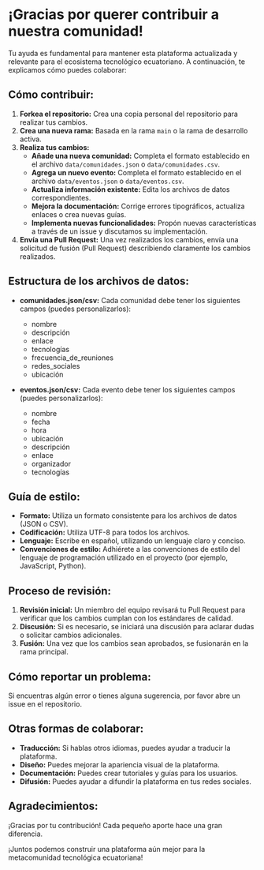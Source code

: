 # ¡Gracias por querer contribuir a nuestra comunidad!

Tu ayuda es fundamental para mantener esta plataforma actualizada y relevante para el ecosistema tecnológico ecuatoriano. A continuación, te explicamos cómo puedes colaborar:

## Cómo contribuir:

1. **Forkea el repositorio:** Crea una copia personal del repositorio para realizar tus cambios.
2. **Crea una nueva rama:** Basada en la rama `main` o la rama de desarrollo activa.
3. **Realiza tus cambios:**
   - **Añade una nueva comunidad:** Completa el formato establecido en el archivo `data/comunidades.json` o `data/comunidades.csv`.
   - **Agrega un nuevo evento:** Completa el formato establecido en el archivo `data/eventos.json` o `data/eventos.csv`.
   - **Actualiza información existente:** Edita los archivos de datos correspondientes.
   - **Mejora la documentación:** Corrige errores tipográficos, actualiza enlaces o crea nuevas guías.
   - **Implementa nuevas funcionalidades:** Propón nuevas características a través de un issue y discutamos su implementación.
4. **Envía una Pull Request:** Una vez realizados los cambios, envía una solicitud de fusión (Pull Request) describiendo claramente los cambios realizados.

## Estructura de los archivos de datos:

- **comunidades.json/csv:** Cada comunidad debe tener los siguientes campos (puedes personalizarlos):

  - nombre
  - descripción
  - enlace
  - tecnologías
  - frecuencia_de_reuniones
  - redes_sociales
  - ubicación

- **eventos.json/csv:** Cada evento debe tener los siguientes campos (puedes personalizarlos):
  - nombre
  - fecha
  - hora
  - ubicación
  - descripción
  - enlace
  - organizador
  - tecnologías

## Guía de estilo:

- **Formato:** Utiliza un formato consistente para los archivos de datos (JSON o CSV).
- **Codificación:** Utiliza UTF-8 para todos los archivos.
- **Lenguaje:** Escribe en español, utilizando un lenguaje claro y conciso.
- **Convenciones de estilo:** Adhiérete a las convenciones de estilo del lenguaje de programación utilizado en el proyecto (por ejemplo, JavaScript, Python).

## Proceso de revisión:

1. **Revisión inicial:** Un miembro del equipo revisará tu Pull Request para verificar que los cambios cumplan con los estándares de calidad.
2. **Discusión:** Si es necesario, se iniciará una discusión para aclarar dudas o solicitar cambios adicionales.
3. **Fusión:** Una vez que los cambios sean aprobados, se fusionarán en la rama principal.

## Cómo reportar un problema:

Si encuentras algún error o tienes alguna sugerencia, por favor abre un issue en el repositorio.

## Otras formas de colaborar:

- **Traducción:** Si hablas otros idiomas, puedes ayudar a traducir la plataforma.
- **Diseño:** Puedes mejorar la apariencia visual de la plataforma.
- **Documentación:** Puedes crear tutoriales y guías para los usuarios.
- **Difusión:** Puedes ayudar a difundir la plataforma en tus redes sociales.

## Agradecimientos:

¡Gracias por tu contribución! Cada pequeño aporte hace una gran diferencia.

¡Juntos podemos construir una plataforma aún mejor para la metacomunidad tecnológica ecuatoriana!
